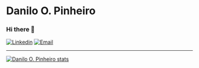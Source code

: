 # Danilo O. Pinheiro
### Hi there 👋

[![Linkedin](https://img.shields.io/badge/-LinkedIn-blue?style=flat&logo=Linkedin&logoColor=white)](https://www.linkedin.com/in/raziel-rodrigues-2b32b5140/)
[![Email](https://img.shields.io/badge/-Gmail-red?style=flat&logo=Mail&logoColor=white)](mailto:daniloopro@gmail.com)

<hr>

[![Danilo O. Pinheiro stats](https://github-readme-stats.vercel.app/api?username=DaniloOPro&show_icons=true&theme=radical)](https://github.com/DaniloOPro)
<!--
[![Danilo O. Pinheiro Langs](https://github-readme-stats.vercel.app/api/top-langs/?username=DaniloOPro&layout=compact&theme=radical)](https://github.com/DaniloOPro)


**DaniloOPro/DaniloOPro** is a ✨ _special_ ✨ repository because its `README.md` (this file) appears on your GitHub profile.

Here are some ideas to get you started:

- 🔭 I’m currently working on ...
- 🌱 I’m currently learning ...
- 👯 I’m looking to collaborate on ...
- 🤔 I’m looking for help with ...
- 💬 Ask me about ...
- 📫 How to reach me: ...
- 😄 Pronouns: ...
- ⚡ Fun fact: ...
-->
